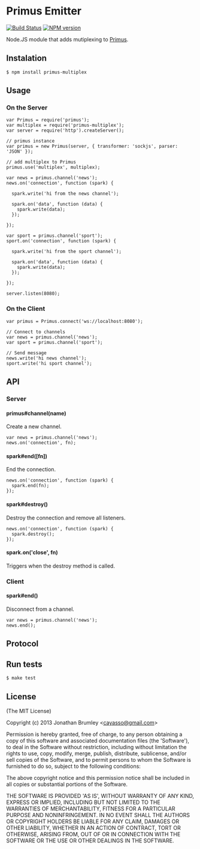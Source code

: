 # Primus Emitter

[![Build Status](https://travis-ci.org/cayasso/primus-multiplex.png?branch=master)](https://travis-ci.org/cayasso/primus-multiplex)
[![NPM version](https://badge.fury.io/js/primus-multiplex.png)](http://badge.fury.io/js/primus-multiplex)

Node.JS module that adds mutiplexing to [Primus](https://github.com/3rd-Eden/primus).

## Instalation

```
$ npm install primus-multiplex
```

## Usage

### On the Server

```
var Primus = require('primus');
var multiplex = require('primus-multiplex');
var server = require('http').createServer();

// primus instance
var primus = new Primus(server, { transformer: 'sockjs', parser: 'JSON' });

// add multiplex to Primus
primus.use('multiplex', multiplex);

var news = primus.channel('news');
news.on('connection', function (spark) {
  
  spark.write('hi from the news channel');

  spark.on('data', function (data) {
    spark.write(data);
  });

});

var sport = primus.channel('sport');
sport.on('connection', function (spark) {
  
  spark.write('hi from the sport channel');

  spark.on('data', function (data) {
    spark.write(data);
  });

});

server.listen(8080);
```

### On the Client

```
var primus = Primus.connect('ws://localhost:8080');

// Connect to channels
var news = primus.channel('news');
var sport = primus.channel('sport');

// Send message
news.write('hi news channel');
sport.write('hi sport channel');

```

## API

### Server

#### primus#channel(name)

Create a new channel.

```
var news = primus.channel('news');
news.on('connection', fn);
```

#### spark#end([fn])

End the connection.

```
news.on('connection', function (spark) {
  spark.end(fn);
});
```

#### spark#destroy()

Destroy the connection and remove all listeners.

```
news.on('connection', function (spark) {
  spark.destroy();
});
```

#### spark.on('close', fn)
Triggers when the destroy method is called.

### Client

#### spark#end()

Disconnect from a channel.

```
var news = primus.channel('news');
news.end();
```

## Protocol

## Run tests

```
$ make test
```

## License

(The MIT License)

Copyright (c) 2013 Jonathan Brumley &lt;cayasso@gmail.com&gt;

Permission is hereby granted, free of charge, to any person obtaining
a copy of this software and associated documentation files (the
'Software'), to deal in the Software without restriction, including
without limitation the rights to use, copy, modify, merge, publish,
distribute, sublicense, and/or sell copies of the Software, and to
permit persons to whom the Software is furnished to do so, subject to
the following conditions:

The above copyright notice and this permission notice shall be
included in all copies or substantial portions of the Software.

THE SOFTWARE IS PROVIDED 'AS IS', WITHOUT WARRANTY OF ANY KIND,
EXPRESS OR IMPLIED, INCLUDING BUT NOT LIMITED TO THE WARRANTIES OF
MERCHANTABILITY, FITNESS FOR A PARTICULAR PURPOSE AND NONINFRINGEMENT.
IN NO EVENT SHALL THE AUTHORS OR COPYRIGHT HOLDERS BE LIABLE FOR ANY
CLAIM, DAMAGES OR OTHER LIABILITY, WHETHER IN AN ACTION OF CONTRACT,
TORT OR OTHERWISE, ARISING FROM, OUT OF OR IN CONNECTION WITH THE
SOFTWARE OR THE USE OR OTHER DEALINGS IN THE SOFTWARE.
